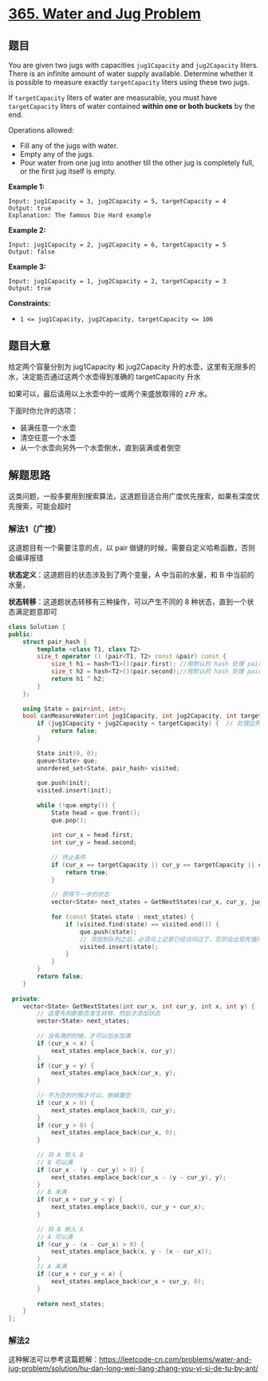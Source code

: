 # [365. Water and Jug Problem](https://leetcode.com/problems/water-and-jug-problem/)

## 题目

You are given two jugs with capacities `jug1Capacity` and `jug2Capacity` liters. There is an infinite amount of water supply available. Determine whether it is possible to measure exactly `targetCapacity` liters using these two jugs.

If `targetCapacity` liters of water are measurable, you must have `targetCapacity` liters of water contained **within one or both buckets** by the end.

Operations allowed:

- Fill any of the jugs with water.
- Empty any of the jugs.
- Pour water from one jug into another till the other jug is completely full, or the first jug itself is empty.

 

**Example 1:**

```
Input: jug1Capacity = 3, jug2Capacity = 5, targetCapacity = 4
Output: true
Explanation: The famous Die Hard example 
```

**Example 2:**

```
Input: jug1Capacity = 2, jug2Capacity = 6, targetCapacity = 5
Output: false
```

**Example 3:**

```
Input: jug1Capacity = 1, jug2Capacity = 2, targetCapacity = 3
Output: true
```

 

**Constraints:**

- `1 <= jug1Capacity, jug2Capacity, targetCapacity <= 106`

## 题目大意

给定两个容量分别为 jug1Capacity 和 jug2Capacity 升的水壶，这里有无限多的水，决定能否通过这两个水壶得到准确的 targetCapacity 升水

如果可以，最后请用以上水壶中的一或两个来盛放取得的 *z升* 水。

下面时你允许的选项：

* 装满任意一个水壶
* 清空任意一个水壶
* 从一个水壶向另外一个水壶倒水，直到装满或者倒空

## 解题思路

这类问题，一般多要用到搜索算法，这道题目适合用广度优先搜索，如果有深度优先搜索，可能会超时

### 解法1（广搜）

这道题目有一个需要注意的点，以 pair 做键的时候，需要自定义哈希函数，否则会编译报错

**状态定义**：这道题目的状态涉及到了两个变量，A 中当前的水量，和 B 中当前的水量，

**状态转移**：这道题状态转移有三种操作，可以产生不同的 8 种状态，直到一个状态满足题意即可

`````c++
class Solution {
public:
    struct pair_hash {
        template <class T1, class T2>
        size_t operator () (pair<T1, T2> const &pair) const {
            size_t h1 = hash<T1>()(pair.first); //用默认的 hash 处理 pair 中的第一个数据 X1
            size_t h2 = hash<T2>()(pair.second);//用默认的 hash 处理 pair 中的第二个数据 X2
            return h1 ^ h2;
        }
    };
    
    using State = pair<int, int>;
    bool canMeasureWater(int jug1Capacity, int jug2Capacity, int targetCapacity) {
        if (jug1Capacity + jug2Capacity < targetCapacity) {  // 处理边界情况，剪枝
            return false;
        }
        
        State init(0, 0);
        queue<State> que;
        unordered_set<State, pair_hash> visited;
        
        que.push(init);
        visited.insert(init);
        
        while (!que.empty()) {
            State head = que.front();
            que.pop();
            
            int cur_x = head.first;
            int cur_y = head.second;
            
            // 终止条件
            if (cur_x == targetCapacity || cur_y == targetCapacity || cur_x + cur_y == targetCapacity) {
                return true;
            }
            
            // 获得下一步的状态
            vector<State> next_states = GetNextStates(cur_x, cur_y, jug1Capacity, jug2Capacity);
            
            for (const State& state : next_states) {
                if (visited.find(state) == visited.end()) {
                    que.push(state);
                    // 添加到队列之后，必须马上记录已经访问过了，否则会出现死循环
                    visited.insert(state);
                }
            }
        }
        return false;
    }
    
 private:
    vector<State> GetNextStates(int cur_x, int cur_y, int x, int y) {
        // 这里先判断能否发生转移，然后才添加状态
        vector<State> next_states;
        
        // 没有满的时候，才可以加水加满
        if (cur_x < x) {
            next_states.emplace_back(x, cur_y);
        }
        if (cur_y < y) {
            next_states.emplace_back(cur_x, y);
        }
        
        // 不为空的时候才可以，倒掉置空
        if (cur_x > 0) {
            next_states.emplace_back(0, cur_y);
        }
        if (cur_y > 0) {
            next_states.emplace_back(cur_x, 0);
        }
        
        // 将 A 导入 B
        // B 可以满
        if (cur_x - (y - cur_y) > 0) {
            next_states.emplace_back(cur_x - (y - cur_y), y);
        }
        // B 未满
        if (cur_x + cur_y < y) {
            next_states.emplace_back(0, cur_y + cur_x);
        }
        
        // 将 B 倒入 A
        // A 可以满
        if (cur_y - (x - cur_x) > 0) {
            next_states.emplace_back(x, y - (x - cur_x));
        }
        // A 未满
        if (cur_x + cur_y < x) {
            next_states.emplace_back(cur_x + cur_y, 0);
        }
        
        return next_states;
    }
};
`````

### 解法2

这种解法可以参考这篇题解：https://leetcode-cn.com/problems/water-and-jug-problem/solution/hu-dan-long-wei-liang-zhang-you-yi-si-de-tu-by-ant/


